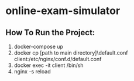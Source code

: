 # online-exam-simulator


How To Run the Project:
-----------------------
1. docker-compose up
2. docker cp [path to main directory]\default.conf client:/etc/nginx/conf.d/default.conf
3. docker exec -it client /bin/sh
4. nginx -s reload

